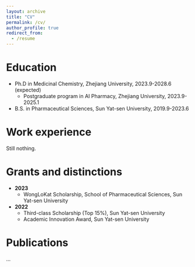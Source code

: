 ```yaml
---
layout: archive
title: "CV"
permalink: /cv/
author_profile: true
redirect_from:
  - /resume
---
```


Education
======
* Ph.D in Medicinal Chemistry, Zhejiang University, 2023.9-2028.6 (expected)
  * Postgraduate program in AI Pharmacy, Zhejiang University, 2023.9-2025.1
* B.S. in Pharmaceutical Sciences, Sun Yat-sen University, 2019.9-2023.6

Work experience
======
Still nothing.
  
Grants and distinctions
======
* **2023**
  * WongLoKat Scholarship, School of Pharmaceutical Sciences, Sun Yat-sen University
* **2022**
  * Third-class Scholarship (Top 15%), Sun Yat-sen University
  * Academic Innovation Award, Sun Yat-sen University

Publications
======
...
